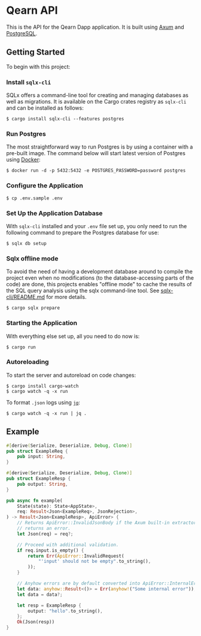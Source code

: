 # Qearn API

This is the API for the Qearn Dapp application. It is built using [Axum](https://github.com/tokio-rs/axum) and [PostgreSQL](https://www.postgresql.org/).

## Getting Started

To begin with this project:

### Install `sqlx-cli`

SQLx offers a command-line tool for creating and managing databases as well as migrations. It is available on the Cargo crates registry as `sqlx-cli` and can be installed as follows:

```shell
$ cargo install sqlx-cli --features postgres
```

### Run Postgres

The most straightforward way to run Postgres is by using a container with a pre-built image. The command below will start latest version of Postgres using [Docker](https://www.docker.com/):

```shell
$ docker run -d -p 5432:5432 -e POSTGRES_PASSWORD=password postgres
```

### Configure the Application

```shell
$ cp .env.sample .env
```

### Set Up the Application Database

With `sqlx-cli` installed and your `.env` file set up, you only need to run the following command to prepare the Postgres database for use:

```shell
$ sqlx db setup
```

### Sqlx offline mode

To avoid the need of having a development database around to compile the project even when no modifications (to the database-accessing parts of the code) are done, this projects enables "offline mode" to cache the results of the SQL query analysis using the sqlx command-line tool. See [sqlx-cli/README.md](https://github.com/launchbadge/sqlx/blob/main/sqlx-cli/README.md#enable-building-in-offline-mode-with-query) for more details.

```shell
$ cargo sqlx prepare
```

### Starting the Application

With everything else set up, all you need to do now is:

```shell
$ cargo run
```

### Autoreloading

To start the server and autoreload on code changes:

```shell
$ cargo install cargo-watch
$ cargo watch -q -x run
```

To format `.json` logs using [`jq`](https://github.com/jqlang/jq):

```shell
$ cargo watch -q -x run | jq .
```

## Example

```rust
#[derive(Serialize, Deserialize, Debug, Clone)]
pub struct ExampleReq {
    pub input: String,
}

#[derive(Serialize, Deserialize, Debug, Clone)]
pub struct ExampleResp {
    pub output: String,
}

pub async fn example(
    State(state): State<AppState>,
    req: Result<Json<ExampleReq>, JsonRejection>,
) -> Result<Json<ExampleResp>, ApiError> {
    // Returns ApiError::InvalidJsonBody if the Axum built-in extractor
    // returns an error.
    let Json(req) = req?;

    // Proceed with additional validation.
    if req.input.is_empty() {
        return Err(ApiError::InvalidRequest(
            "'input' should not be empty".to_string(),
        ));
    }

    // Anyhow errors are by default converted into ApiError::InternalError and assigned a 500 HTTP status code.
    let data: anyhow::Result<()> = Err(anyhow!("Some internal error"));
    let data = data?;

    let resp = ExampleResp {
        output: "hello".to_string(),
    };
    Ok(Json(resp))
}
```

